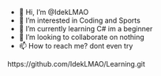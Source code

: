- 👋 Hi, I’m @IdekLMAO
- 👀 I’m interested in Coding and Sports
- 🌱 I’m currently learning C# im a beginner
- 💞️ I’m looking to collaborate on nothing
- 📫 How to reach me? dont even try

<!---
IdekLMAO/IdekLMAO is a ✨ special ✨ repository because its `README.md` (this file) appears on your GitHub profile.
You can click the Preview link to take a look at your changes.
---> https://github.com/IdekLMAO/Learning.git

